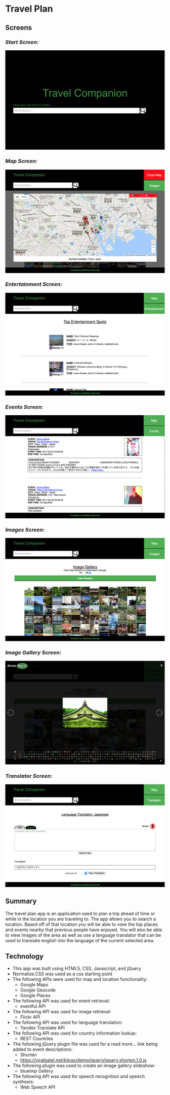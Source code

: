 # Travel Plan

## Screens
### *Start Screen:* 
![Start Screen](images/start-screen.png)
### *Map Screen:* 
![Map](images/map-screen.png)  
### *Entertainment Screen:*
![Entertainment Screen](images/entertainment-screen.png)  
### *Events Screen:*
![Events Screen](images/events-screen.png)  
### *Images Screen:*
![Images](images/images-screen.png)  
### *Image Gallery Screen:*
![Image Gallery](images/image-gallery-screen.png)  
### *Translator Screen:*
![Translator](images/translator-screen.png)  

## Summary
The travel plan app is an application used to plan a trip ahead of time or while in the location you are traveling to. The app allows you to search a location. Based off of that location you will be able to view the top places and events nearby that previous people have enjoyed. You will also be able to view images of the area as well as use a language translator that can be used to translate english into the language of the current selected area.

## Technology
* This app was built using HTML5, CSS, Javascript, and jQuery
* Normalize.CSS was used as a css starting point
* The following APIs were used for map and location functionality:
	* Google Maps
	* Google Geocode
	* Google Places 
* The following API was used for event retrieval:
	* eventful API
* The following API was used for image retrieval:
	* Flickr API
* The following API was used for language translation:
	* Yandex Translate API
* The following API was used for country information lookup:
	* REST Countries
* The following jQuery plugin file was used for a read more... link
  being added to event descriptions:
  	* Shorten
	* https://viralpatel.net/blogs/demo/jquery/jquery.shorten.1.0.js
* The following plugin was used to create an image gallery slideshow:
	* blueimp Gallery
* The following API was used for speech recognition and speech synthesis:
	* Web Speech API